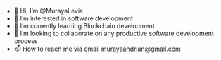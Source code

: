 - 👋 Hi, I’m @MurayaLevis
- 👀 I’m interested in software development
- 🌱 I’m currently learning Blockchain development
- 💞️ I’m looking to collaborate on any productive software development process
- 📫 How to reach me via email murayaandrian@gmail.com

<!---
MurayaLevis/MurayaLevis is a ✨ special ✨ repository because its `README.md` (this file) appears on your GitHub profile.
You can click the Preview link to take a look at your changes.
--->
